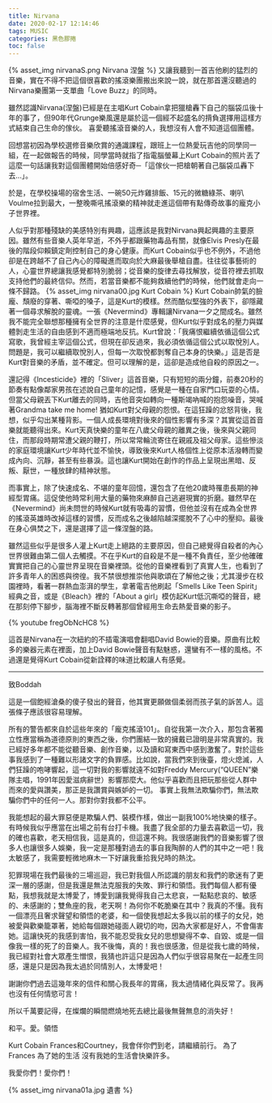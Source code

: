 ```yaml
---
title: Nirvana
date: 2020-02-17 12:14:46
tags: MUSIC
categories: 黑色膠捲
toc: false
---
```

{% asset_img nirvanaS.png Nirvana 涅盤 %}
又讓我聽到一首吉他刷的猛烈的音樂，實在不得不把這個很喜歡的搖滾樂團搬出來說一說，就在那首還沒聽過的Nirvana樂團第一支單曲「Love Buzz」的同時。

雖然認識Nirvana(涅盤)已經是在主唱Kurt Cobain拿把獵槍轟下自己的腦袋瓜後十年的事了，但90年代Grunge樂風還是屬於這一個經不起盛名的揹負選擇用這樣方式結束自己生命的傢伙。 喜愛聽搖滾音樂的人，我想沒有人會不知道這個團體。
<!-- more -->
回想當初因為學校選修音樂欣賞的通識課程，跟班上一位熱愛玩吉他的同學同一組，在一起做報告的時候，同學當時就指了指電腦螢幕上Kurt Cobain的照片丟了這麼一句話讓我對這個團體開始倍感好奇─「這傢伙一把槍朝著自己腦袋瓜轟下去...」。

於是，在學校操場的宿舍生活、一碗50元炸雞排飯、15元的微糖綠茶、喇叭Voulme拉到最大，一整晚嘶吼搖滾樂的精神就走進這個帶有點傳奇故事的龐克小子世界裡。

人似乎對那種殘缺的美感特別有興趣，這應該是我對Nirvana興起興趣的主要原因。雖然有些音樂人英年早逝，不外乎都跟藥物毒品有關，就像Elvis Presly在最後的階段仰賴鎮定劑控制自己的身心健康。而Kurt Cobain似乎也不例外，不過他卻是在跨越不了自己內心的障礙進而取向於大麻最後舉槍自盡。往往從事藝術的人，心靈世界總讓我感覺都特別脆弱；從音樂的旋律去尋找解放，從音符裡去抓取支持他們的最終信仰。然而，若當音樂都不能夠救續他們的時候，他們就會走向一條不歸路。
{% asset_img nirvana00.jpg Kurt Cobain %}
Kurt Cobain帥氣的臉龐、頹廢的穿著、嘶啞的嗓子，這是Kurt的模樣。然而酷似堅強的外表下，卻隱藏著一個尋求解脫的靈魂。一張《Nevermind》專輯讓Nirvana一夕之間成名。雖然我不能完全聯想那種擁有全世界的注意是什麼感覺，但Kurt似乎對成名的壓力與媒體剝走生活的自由感到不適而極端地反抗。Kurt曾說：「我痛恨繼續依循這個公式寫歌，我曾經主宰這個公式，但現在卻反過來，我必須依循這個公式以取悅別人。問題是，我可以繼續取悅別人，但每一次取悅都剝奪自己本身的快樂。」這是否是Kurt對音樂的矛盾，並不確定。但可以理解的是，這卻是造成他自殺的原因之一。

還記得《Incesticide》裡的「Sliver」這首音樂，只有短短的兩分鐘，前奏20秒的節奏有點像鄰家男孩在述說自己童年的記憶，感覺是一種在自家門口玩耍的心情。但當父母親丟下Kurt離去的同時，吉他音突如轉向一種斯竭吶喊的抱怨噪音，哭喊著Grandma take me home! 猶如Kurt對父母親的怨恨。在這狂躁的忿怒背後，我想，似乎勾出某種背影。一個人成長環境對後來的個性影響有多深？其實從這首音樂就能聽得出來。Kurt天真快樂的童年在八歲父母親的離異之後，後來與父親同住，而那段時期常遭父親的鞭打，所以常常輪流寄住在親戚及祖父母家。這些慘淡的家庭環境讓Kurt少年時代並不愉快，導致後來Kurt人格個性上從原本活潑轉而變成內向、沉靜，甚至有些暴淚。這也讓Kurt開始在創作的作品上呈現出黑暗、反叛、厭世，一種放肆的精神狀態。

而事實上，除了快速成名、不堪的童年回憶，還包含了在他20歲時罹患長期的神經型胃痛。這促使他時常利用大量的藥物來麻醉自己逃避現實的折磨。雖然早在《Nevermind》尚未問世的時候Kurt就有吸毒的習慣，但他並沒有在成為全世界的搖滾英雄時改掉這樣的習慣，反而成名之後越陷越深擺脫不了心中的壓抑。最後在身心俱焚之下，還是選擇了這一條涅盤的路。

雖然這些似乎是很多人灌上Kurt走上絕路的主要原因，但自己總覺得自殺者的內心世界很難由第二個人去觸摸。不在乎Kurt的自殺是不是一種不負責任，至少他確確實實把自己的心靈世界呈現在音樂裡頭。從他的音樂裡看到了真實人生，也看到了許多青年人的困惑與徬徨。我不禁很想推崇他與歌頌在了解他之後；尤其漫步在校園裡時，看著一群熱血澎湃的學生，拿著電吉他刷起「Smells Like Teen Spirit」經典之音，或是《Bleach》裡的「About a girl」模仿起Kurt低沉嘶啞的聲音，總在那刻停下腳步，腦海裡不斷反轉著那個曾經用生命去熱愛音樂的影子。

{% youtube fregObNcHC8 %}

這首是Nirvana在一次紐約的不插電演唱會翻唱David Bowie的音樂。原曲有比較多的樂器元素在裡面，加上David Bowie聲音有點魅惑，還蠻有不一樣的風格。不過還是覺得Kurt Cobain從新詮釋的味道比較讓人有感覺。

---
致Boddah

這是一個飽經滄桑的傻子發出的聲音，他其實更願做個柔弱而孩子氣的訴苦人。這張條子應該很容易理解。

所有的警告都來自於這些年來的「龐克搖滾101」。自從我第一次介入，那包含著獨立性應當稱為道德原則的東西之後，你們團結一致的擁戴已證明是非常真實的。我已經好多年都不能從聽音樂、創作音樂，以及讀和寫東西中感到激奮了。對於這些事我感到了一種難以形諸文字的負罪感。比如說，當我們來到後臺，燈火熄滅，人們狂躁的咆哮響起，這一切對我的影響就遠不如對Freddy Mercury(“QUEEN”樂隊主唱，1991年因愛滋病辭世）影響那麼大。他似乎喜歡而且把玩那些從人群中而來的愛與讚美，那正是我讚賞與嫉妒的一切。 事實上我無法欺騙你們，無法欺騙你們中的任何一人。那對你對我都不公平。

我能想起的最大罪惡便是欺騙人們、裝模作樣，做出一副我100%地快樂的樣子。有時候我似乎應當在出場之前有台打卡機。我盡了我全部的力量去喜歡這一切，我的確也喜歡，老天相信我，這是真的，但這還不夠。我很感謝我們的音樂影響了很多人也讓很多人娛樂，我一定是那種對過去的事自我陶醉的人們的其中之一吧！我太敏感了，我需要輕微地麻木一下好讓我重拾我兒時的熱沈。

犯罪現場在我們最後的三場巡迴，我已對我個人所認識的朋友和我們的歌迷有了更深一層的感謝，但是我還是無法克服我的失敗、罪行和領悟。我們每個人都有優點，我想我就是太博愛了，博愛到讓我覺得我自己太悲哀，一點點悲哀的、敏感的、未感謝的；雙魚座的我，老天啊！為何你不乾脆樂在其中？我真的不懂。我有一個漂亮且奢求聲望和領悟的老婆，和一個使我想起太多我以前的樣子的女兒，她被愛與歡樂籠罩著，她給每個跟她碰面人親切的吻，因為大家都是好人，不會傷害她。這讓快死的我感到害怕，我不能忍受我女兒的思想變得不幸、自毀、或是一個像我一樣的死了的音樂人。我不後悔，真的！我也很感激，但是從我七歲的時候，我已經對社會大眾產生憎恨，我猜也許這只是因為人們似乎很容易聚在一起產生同感，還是只是因為我太過於同情別人，太博愛吧！

謝謝你們過去這幾年來的信件和關心我長年的胃痛，我太過情緒化與反常了。我再也沒有任何情慾可言！

所以千萬要記得，在燦爛的瞬間燃燒地死去總比最後無聲無息的消失好！

和平。愛。領悟

Kurt Cobain Frances和Courtney，我會伴你們到老，請繼續前行。 為了Frances 為了她的生活 沒有我她的生活會快樂許多。

我愛你們！愛你們！

{% asset_img nirvana01a.jpg 遺書 %}